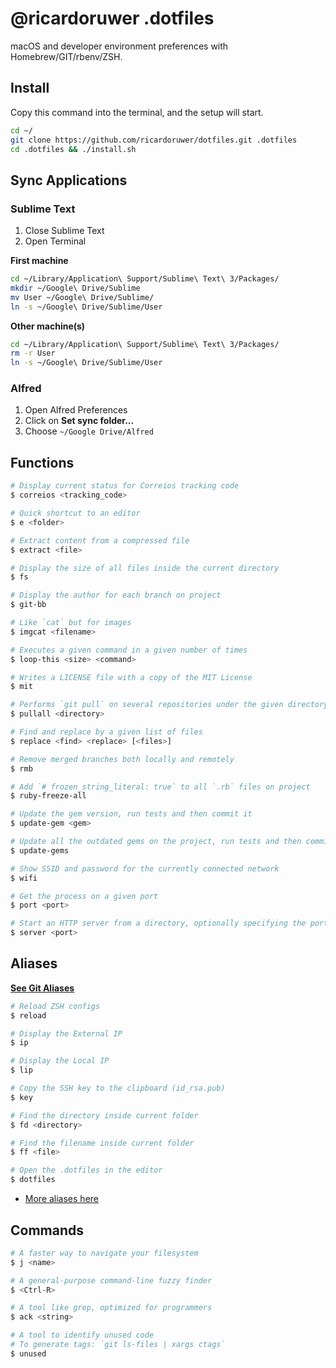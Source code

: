# @ricardoruwer .dotfiles

macOS and developer environment preferences with Homebrew/GIT/rbenv/ZSH.

## Install

Copy this command into the terminal, and the setup will start.

```bash
cd ~/
git clone https://github.com/ricardoruwer/dotfiles.git .dotfiles
cd .dotfiles && ./install.sh
```

## Sync Applications

### Sublime Text

1. Close Sublime Text
2. Open Terminal

**First machine**

```bash
cd ~/Library/Application\ Support/Sublime\ Text\ 3/Packages/
mkdir ~/Google\ Drive/Sublime
mv User ~/Google\ Drive/Sublime/
ln -s ~/Google\ Drive/Sublime/User
```

**Other machine(s)**

```bash
cd ~/Library/Application\ Support/Sublime\ Text\ 3/Packages/
rm -r User
ln -s ~/Google\ Drive/Sublime/User
```

### Alfred

1. Open Alfred Preferences
2. Click on **Set sync folder...**
3. Choose `~/Google Drive/Alfred`

## Functions

```bash
# Display current status for Correios tracking code
$ correios <tracking_code>

# Quick shortcut to an editor
$ e <folder>

# Extract content from a compressed file
$ extract <file>

# Display the size of all files inside the current directory
$ fs

# Display the author for each branch on project
$ git-bb

# Like `cat` but for images
$ imgcat <filename>

# Executes a given command in a given number of times
$ loop-this <size> <command>

# Writes a LICENSE file with a copy of the MIT License
$ mit

# Performs `git pull` on several repositories under the given directory
$ pullall <directory>

# Find and replace by a given list of files
$ replace <find> <replace> [<files>]

# Remove merged branches both locally and remotely
$ rmb

# Add `# frozen_string_literal: true` to all `.rb` files on project
$ ruby-freeze-all

# Update the gem version, run tests and then commit it
$ update-gem <gem>

# Update all the outdated gems on the project, run tests and then commit it
$ update-gems

# Show SSID and password for the currently connected network
$ wifi

# Get the process on a given port
$ port <port>

# Start an HTTP server from a directory, optionally specifying the port
$ server <port>
```

## Aliases

[**See Git Aliases**](./files/configs/gitconfig)

```bash
# Reload ZSH configs
$ reload

# Display the External IP
$ ip

# Display the Local IP
$ lip

# Copy the SSH key to the clipboard (id_rsa.pub)
$ key

# Find the directory inside current folder
$ fd <directory>

# Find the filename inside current folder
$ ff <file>

# Open the .dotfiles in the editor
$ dotfiles
```

- [More aliases here](./files/shell/aliases.sh)

## Commands

```bash
# A faster way to navigate your filesystem
$ j <name>

# A general-purpose command-line fuzzy finder
$ <Ctrl-R>

# A tool like grep, optimized for programmers
$ ack <string>

# A tool to identify unused code
# To generate tags: `git ls-files | xargs ctags`
$ unused
```
